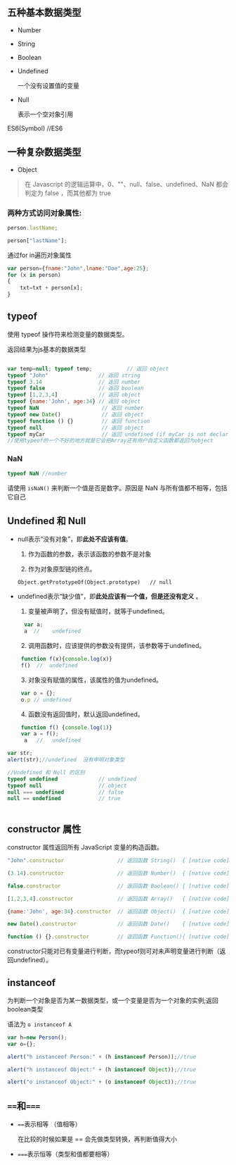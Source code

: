 ## 五种基本数据类型

* Number

* String

* Boolean

* Undefined

    一个没有设置值的变量

* Null 

    表示一个空对象引用

ES6(Symbol)  //ES6

## 一种复杂数据类型

* Object

> 在 Javascript 的逻辑运算中，0、""、null、false、undefined、NaN 都会判定为 false ，而其他都为 true 

### 两种方式访问对象属性:

```javascript
person.lastName;

person["lastName"];

```

通过for in遍历对象属性

```javascript
var person={fname:"John",lname:"Doe",age:25}; 
for (x in person)
{
    txt=txt + person[x];
}
```



## typeof

使用 typeof 操作符来检测变量的数据类型。

返回结果为js基本的数据类型

```javascript

var temp=null; typeof temp;           // 返回 object
typeof "John"                // 返回 string 
typeof 3.14                  // 返回 number
typeof false                 // 返回 boolean
typeof [1,2,3,4]             // 返回 object
typeof {name:'John', age:34} // 返回 object
typeof NaN                    // 返回 number
typeof new Date()             // 返回 object
typeof function () {}         // 返回 function
typeof null                   // 返回 object
typeof myCar                  // 返回 undefined (if myCar is not declared)
//使用typeof的一个不好的地方就是它会把Array还有用户自定义函数都返回为object

```

### NaN

```javascript
typeof NaN //number
```

请使用 ```isNaN()``` 来判断一个值是否是数字。原因是 NaN 与所有值都不相等，包括它自己


## Undefined 和 Null


* null表示“没有对象”，即**此处不应该有值**。

    1. 作为函数的参数，表示该函数的参数不是对象

    2. 作为对象原型链的终点。

     ```Object.getPrototypeOf(Object.prototype)   // null```

* undefined表示“缺少值”，即**此处应该有一个值，但是还没有定义** 。

    1. 变量被声明了，但没有赋值时，就等于undefined。

    ```javascript
      var a;
      a  //    undefined
    ```

    2. 调用函数时，应该提供的参数没有提供，该参数等于undefined。
    ```javascript
     function f(x){console.log(x)}
     f()  //  undefined
     ```

    3. 对象没有赋值的属性，该属性的值为undefined。
    ```javascript
     var o = {};
     o.p // undefined
   ```

    4. 函数没有返回值时，默认返回undefined。
    ```javascript
     function f() {console.log(1)} 
     var a = f();
      a   //   undefined
   ```

```javascript
var str;
alert(str);//undefined  没有申明对象类型

//Undefined 和 Null 的区别
typeof undefined             // undefined
typeof null                  // object
null === undefined           // false
null == undefined            // true
 

```

## constructor 属性

constructor 属性返回所有 JavaScript 变量的构造函数。

```javascript
"John".constructor                 // 返回函数 String()  { [native code] }

(3.14).constructor                 // 返回函数 Number()  { [native code] }

false.constructor                  // 返回函数 Boolean() { [native code] }

[1,2,3,4].constructor              // 返回函数 Array()   { [native code] }

{name:'John', age:34}.constructor  // 返回函数 Object()  { [native code] }

new Date().constructor             // 返回函数 Date()    { [native code] }

function () {}.constructor         // 返回函数 Function(){ [native code] }


```

constructor只能对已有变量进行判断，而typeof则可对未声明变量进行判断（返回undefined）。

 

 

## instanceof

为判断一个对象是否为某一数据类型，或一个变量是否为一个对象的实例;返回boolean类型

语法为 ```o instanceof A```

```javascript
var h=new Person();
var o={};

alert("h instanceof Person:" + (h instanceof Person));//true

alert("h instanceof Object:" + (h instanceof Object));//true

alert("o instanceof Object:" + (o instanceof Object));//true

```

## ```==```和```===```

* ```==```表示相等 （值相等）
    
    在比较的时候如果是 == 会先做类型转换，再判断值得大小

* ```===```表示恒等（类型和值都要相等）

